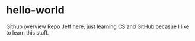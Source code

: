 # hello-world
Github overview Repo
Jeff here, just learning CS and GitHub becasue I like to learn this stuff.
